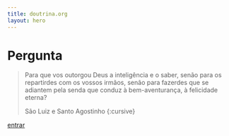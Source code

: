 ```yaml
---
title: doutrina.org
layout: hero
---
```


# Pergunta

> Para que vos outorgou Deus a inteligência e o saber, senão para os repartirdes com os vossos irmãos, senão para fazerdes que se adiantem pela senda que conduz à bem-aventurança, à felicidade eterna?  
>
> São Luiz e Santo Agostinho
{:cursive}

[entrar](./home.html)
